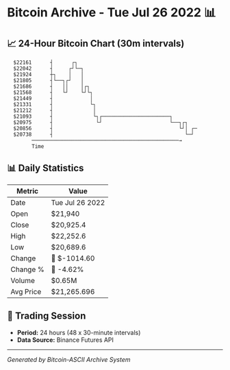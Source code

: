 # Bitcoin Archive - Tue Jul 26 2022 📊

## 📈 24-Hour Bitcoin Chart (30m intervals)

```
  $22161      ┤      ┌┐                                        
  $22042      ┤     ┌┘└─┐                                      
  $21924      ┼┐    │   │                                      
  $21805      ┤└──┐┌┘   │                                      
  $21686      ┤   ││    │┌┐                                    
  $21568      ┤   └┘    └┘└┐                                   
  $21449      ┤            │                                   
  $21331      ┤            └┐                                  
  $21212      ┤             │                                  
  $21093      ┤             └┐┌──────────────────────┐         
  $20975      ┤              └┘                      └──┐┌┐    
  $20856      ┤                                         └┘│ ┌─ 
  $20738      ┤                                           └─┘  
        ────────────────────────────────────────────────→
        Time
```

## 📊 Daily Statistics

| Metric | Value |
|--------|-------|
| Date | Tue Jul 26 2022 |
| Open | $21,940 |
| Close | $20,925.4 |
| High | $22,252.6 |
| Low | $20,689.6 |
| Change | 🔴 $-1014.60 |
| Change % | 🔴 -4.62% |
| Volume | $0.65M |
| Avg Price | $21,265.696 |

## 📅 Trading Session

- **Period:** 24 hours (48 x 30-minute intervals)
- **Data Source:** Binance Futures API

---
*Generated by Bitcoin-ASCII Archive System*
